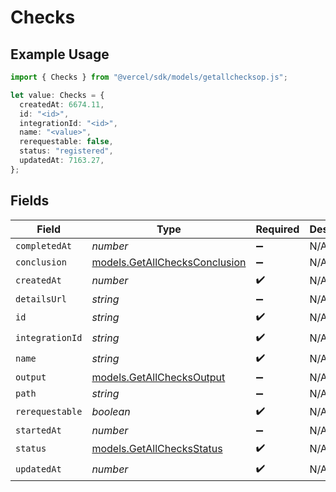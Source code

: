 # Checks

## Example Usage

```typescript
import { Checks } from "@vercel/sdk/models/getallchecksop.js";

let value: Checks = {
  createdAt: 6674.11,
  id: "<id>",
  integrationId: "<id>",
  name: "<value>",
  rerequestable: false,
  status: "registered",
  updatedAt: 7163.27,
};
```

## Fields

| Field                                                                | Type                                                                 | Required                                                             | Description                                                          |
| -------------------------------------------------------------------- | -------------------------------------------------------------------- | -------------------------------------------------------------------- | -------------------------------------------------------------------- |
| `completedAt`                                                        | *number*                                                             | :heavy_minus_sign:                                                   | N/A                                                                  |
| `conclusion`                                                         | [models.GetAllChecksConclusion](../models/getallchecksconclusion.md) | :heavy_minus_sign:                                                   | N/A                                                                  |
| `createdAt`                                                          | *number*                                                             | :heavy_check_mark:                                                   | N/A                                                                  |
| `detailsUrl`                                                         | *string*                                                             | :heavy_minus_sign:                                                   | N/A                                                                  |
| `id`                                                                 | *string*                                                             | :heavy_check_mark:                                                   | N/A                                                                  |
| `integrationId`                                                      | *string*                                                             | :heavy_check_mark:                                                   | N/A                                                                  |
| `name`                                                               | *string*                                                             | :heavy_check_mark:                                                   | N/A                                                                  |
| `output`                                                             | [models.GetAllChecksOutput](../models/getallchecksoutput.md)         | :heavy_minus_sign:                                                   | N/A                                                                  |
| `path`                                                               | *string*                                                             | :heavy_minus_sign:                                                   | N/A                                                                  |
| `rerequestable`                                                      | *boolean*                                                            | :heavy_check_mark:                                                   | N/A                                                                  |
| `startedAt`                                                          | *number*                                                             | :heavy_minus_sign:                                                   | N/A                                                                  |
| `status`                                                             | [models.GetAllChecksStatus](../models/getallchecksstatus.md)         | :heavy_check_mark:                                                   | N/A                                                                  |
| `updatedAt`                                                          | *number*                                                             | :heavy_check_mark:                                                   | N/A                                                                  |